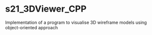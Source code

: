 # s21_3DViewer_CPP
Implementation of a program to visualise 3D wireframe models using object-oriented approach

